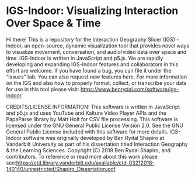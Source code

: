 # IGS-Indoor: Visualizing Interaction Over Space & Time
Hi there! This is a repository for the Interaction Geography Slicer (IGS) - Indoor, an open-source, dynamic visualization tool that provides novel ways to visualize movement, conversation, and audio/video data over space and time. IGS-Indoor is written in JavaScript and p5.js. We are rapidly developing and expanding IGS-Indoor features and collaborators in this effort are welcome. If you have found a bug, you can file it under the “issues” tab. You can also request new features here. For more information on the IGS and also how to properly format, collect, or transcribe your data for use in this tool please visit: https://www.benrydal.com/software/igs-indoor

CREDITS/LICENSE INFORMATION: This software is written in JavaScript and p5.js and uses YouTube and Kaltura Video Player APIs and the PapaParse library by Matt Holt for CSV file processing. This software is licensed under the GNU General Public License Version 2.0. See the GNU General Public License included with this software for more details. IGS-Indoor software was originally developed by Ben Rydal Shapiro at Vanderbilt University as part of his dissertation titled Interaction Geography & the Learning Sciences. Copyright (C) 2018 Ben Rydal Shapiro, and contributors. To reference or read more about this work please see:https://etd.library.vanderbilt.edu/available/etd-03212018-140140/unrestricted/Shapiro_Dissertation.pdf